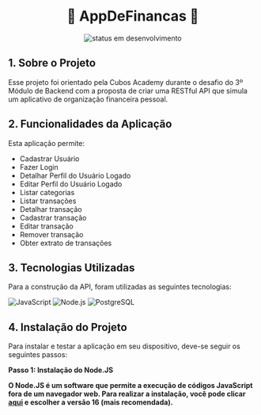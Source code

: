 <h1 align="center"> 💸 AppDeFinancas 💸 </h1>

<div align="center">
  <img alt="status em desenvolvimento" src="https://img.shields.io/badge/status-em%20desenvolvimento-orange" />
</div>

<div>
  <h2> 1. Sobre o Projeto </h2>
  <p>
    Esse projeto foi orientado pela Cubos Academy durante o desafio do 3º Módulo de Backend com a proposta de criar uma RESTful API que simula um aplicativo de organização financeira pessoal.
  </p>
</div>

<div>
  <h2> 2. Funcionalidades da Aplicação </h2>
  <p>
    Esta aplicação permite:
  </p>
  <ul>
    <li>Cadastrar Usuário</li>
    <li>Fazer Login</li>
    <li>Detalhar Perfil do Usuário Logado</li>
    <li>Editar Perfil do Usuário Logado</li>
    <li>Listar categorias</li>
    <li>Listar transações</li>
    <li>Detalhar transação</li>
    <li>Cadastrar transação</li>
    <li>Editar transação</li>
    <li>Remover transação</li>
    <li>Obter extrato de transações</li>
  </ul>
</div>

<div>
  <h2> 3. Tecnologias Utilizadas </h2>
  <p>
    Para a construção da API, foram utilizadas as seguintes tecnologias:
  </p>
   <img alt="JavaScript" src="https://img.shields.io/badge/JavaScript-F7DF1E?style=for-the-badge&logo=javascript&logoColor=black" />
   <img alt="Node.js" src="https://img.shields.io/badge/Node.js-43853D?style=for-the-badge&logo=node.js&logoColor=white" />
   <img alt="PostgreSQL" src="https://img.shields.io/badge/PostgreSQL-316192?style=for-the-badge&logo=postgresql&logoColor=white" />
</div>

<div>
  <h2> 4. Instalação do Projeto </h2>
  <p>
   Para instalar e testar a aplicação em seu dispositivo, deve-se seguir os seguintes passos:
    
   <b>Passo 1: Instalação do Node.JS<b>
   
   O Node.JS é um software que permite a execução de códigos JavaScript fora de um navegador web.
     Para realizar a instalação, você pode clicar <a href="https://nodejs.org/en/" tearget = "_Blank">aqui</a> e escolher a versão 16 (mais recomendada).
  </p>
</div>
